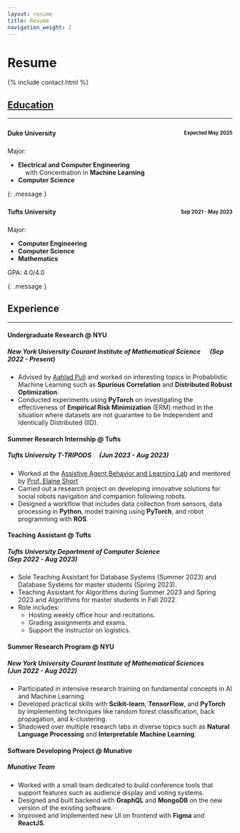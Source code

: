 ```yaml
---
layout: resume
title: Resume
navigation_weight: 2
---
```

<!-- <script
  src="https://cdn.mathjax.org/mathjax/latest/MathJax.js?config=TeX-AMS-MML_HTMLorMML"
  type="text/javascript">
</script> -->
# Resume

{% include contact.html %}

## [Education](/education)
---

<div>
  <h4 style="display: flex; justify-content: space-between; align-items: center;">
      <span style="text-align: left;">Duke University</span>
      <span style="float:right;font-size:0.8em;padding: 0.5em 0;">
          Expected May 2025
      </span>
  </h4>
  <p style="margin-bottom:5px">Major:  <ul>
      <li><b>Electrical and Computer Engineering</b><br>&nbsp;&nbsp;&nbsp;&nbsp;with Concentration in <b>Machine Learning</b></li>
      <li><b>Computer Science</b></li>
    </ul>
  </p>
  <!-- <p> GPA: 4.0/4.0 </p> -->
</div>
{: .message }

<div>
  <h4 style="display: flex; justify-content: space-between; align-items: center;">
      <span style="text-align: left;">Tufts University</span>
      <span style="float:right;font-size:0.8em;padding: 0.5em 0;">
          Sep 2021 - May 2023
      </span>
  </h4>
  <p style="margin-bottom:5px">Major:  <ul>
      <li><b>Computer Engineering</b></li>
      <li><b>Computer Science</b></li>
      <li><b>Mathematics</b></li>
    </ul>
  </p>
  <p> GPA: 4.0/4.0 </p>
</div>
{: .message }

## Experience
---
#### Undergraduate Research @ NYU
##### New York University Courant Institute of Mathematical Science &emsp; (Sep 2022 - Present)

 * Advised by [Aahlad Puli](https://aahladmanas.github.io/) and worked on interesting topics in Probablistic Machine Learning such as **Spurious Correlation** and **Distributed Robust Optimization**.
 * Conducted experiments using **PyTorch** on investigating the effectiveness of **Empirical Risk Minimization** (ERM) method in the situation where datasets are not guarantee to be Independent and Identically Distributed (IID).

#### Summer Research Internship @ Tufts
##### Tufts University T-TRIPODS &emsp;(Jun 2023 - Aug 2023)

 * Worked at the [Assistive Agent Behavior and Learning Lab](https://aabl.cs.tufts.edu/) and mentored by [Prof. Elaine Short](https://engineering.tufts.edu/cs/people/faculty/elaine-short)
 * Carried out a research project on developing innovative solutions for social robots navigation and companion following robots.
 * Designed a workflow that includes data collection from sensors, data processing in **Python**, model training using **PyTorch**, and robot programming with **ROS**.


#### Teaching Assistant @ Tufts
##### Tufts University Department of Computer Science <br>(Sep 2022 - Aug 2023)

 * Sole Teaching Assistant for Database Systems (Summer 2023) and Database Systems for master students (Spring 2023). 
 * Teaching Assistant for Algorithms during Summer 2023 and Spring 2023 and Algorithms for master students in Fall 2022.
 * Role includes:
     * Hosting weekly office hour and recitations.
     * Grading assignments and exams.
     * Support the instructor on logistics.

#### Summer Research Program @ NYU
##### New York University Courant Institute of Mathematical Sciences <br>(Jun 2022 - Aug 2022)

 * Participated in intensive research training on fundamental concepts in AI and Machine Learning
 * Developed practical skills with **Scikit-learn**, **TensorFlow**, and **PyTorch** by implementing
 techniques like random forest classification, back propagation, and k-clustering.
 * Shadowed over multiple research labs in diverse topics such as **Natural Language Processing** and **Interpretable Machine Learning**.

#### Software Developing Project @ Munative
##### Munative Team

 * Worked with a small team dedicated to build conference tools that 
 support features such as audience display and voting systems.
 * Designed and built backend with **GraphQL** and **MongoDB** on the new version
 of the existing software.
 * Improved and Implemented new UI on frontend with **Figma** and **ReactJS**.

